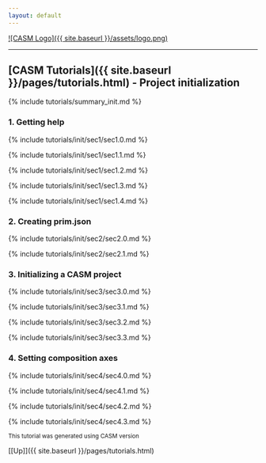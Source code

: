 ```yaml
---
layout: default
---
```


[![CASM Logo]({{ site.baseurl }}/assets/logo.png)](https://prisms-center.github.io/CASMcode_docs/)

***
## [CASM Tutorials]({{ site.baseurl }}/pages/tutorials.html) - Project initialization

{% include tutorials/summary_init.md %}

### 1. Getting help

{% include tutorials/init/sec1/sec1.0.md %}

{% include tutorials/init/sec1/sec1.1.md %}

{% include tutorials/init/sec1/sec1.2.md %}

{% include tutorials/init/sec1/sec1.3.md %}

{% include tutorials/init/sec1/sec1.4.md %}


### 2. Creating prim.json

{% include tutorials/init/sec2/sec2.0.md %}

{% include tutorials/init/sec2/sec2.1.md %}


### 3. Initializing a CASM project

{% include tutorials/init/sec3/sec3.0.md %}

{% include tutorials/init/sec3/sec3.1.md %}

{% include tutorials/init/sec3/sec3.2.md %}

{% include tutorials/init/sec3/sec3.3.md %}


### 4. Setting composition axes

{% include tutorials/init/sec4/sec4.0.md %}

{% include tutorials/init/sec4/sec4.1.md %}

{% include tutorials/init/sec4/sec4.2.md %}

{% include tutorials/init/sec4/sec4.3.md %}




<small>This tutorial was generated using CASM version </small>

[[Up]]({{ site.baseurl }}/pages/tutorials.html)
